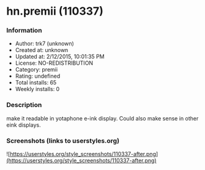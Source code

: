 # hn.premii (110337)

### Information
- Author: trk7 (unknown)
- Created at: unknown
- Updated at: 2/12/2015, 10:01:35 PM
- License: NO-REDISTRIBUTION
- Category: premii
- Rating: undefined
- Total installs: 65
- Weekly installs: 0


### Description
make it readable in yotaphone e-ink display. Could also make sense in other eink displays.


### Screenshots (links to userstyles.org)
![https://userstyles.org/style_screenshots/110337-after.png](https://userstyles.org/style_screenshots/110337-after.png)


